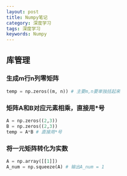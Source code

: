 ```yaml
---
layout: post
title: Numpy笔记
category: 深度学习
tags: 深度学习
keywords: Numpy
---
```


## 库管理

### 生成m行n列零矩阵

```python
temp = np.zeros((m, n)) # 主要m,n要单独括起来
```

### 矩阵A和B对应元素相乘，直接用*号

```python
A = np.zeros((2,3))
B = np.zeros((2,3))
temp = A*B # 直接用*号
```

### 将一元矩阵转化为实数

```python
A = np.array([[1]])
A_num = np.squeeze(A) # 输出A_num = 1
```
